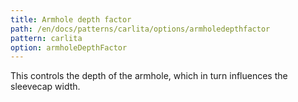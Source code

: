 ```yaml
---
title: Armhole depth factor
path: /en/docs/patterns/carlita/options/armholedepthfactor
pattern: carlita
option: armholeDepthFactor
---
```


This controls the depth of the armhole, which in turn influences the sleevecap width.
